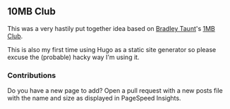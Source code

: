 ## 10MB Club

This was a very hastily put together idea based on [Bradley Taunt](https://uglyduck.ca/)'s [1MB Club](https://1mb.club).

This is also my first time using Hugo as a static site generator so please excuse the (probable) hacky way I'm using it.

### Contributions

Do you have a new page to add? Open a pull request with a new posts file with the name and size as displayed in PageSpeed Insights.
